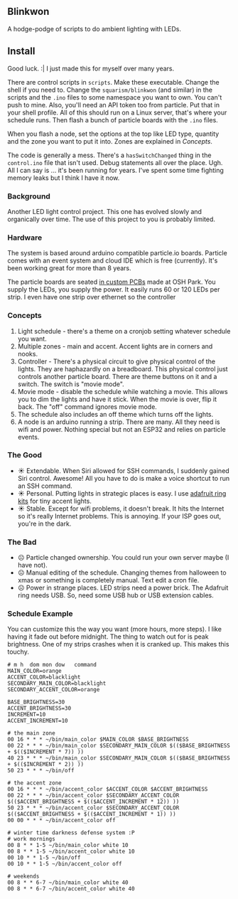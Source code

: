 ## Blinkwon

A hodge-podge of scripts to do ambient lighting with LEDs.


## Install

Good luck.  :|  I just made this for myself over many years.

There are control scripts in `scripts`.  Make these executable.  Change the shell if you need to.  Change the `squarism/blinkwon` (and similar) in the scripts and the `.ino` files to some namespace you want to own.  You can't push to mine.  Also, you'll need an API token too from particle.  Put that in your shell profile.  All of this should run on a Linux server, that's where your schedule runs.  Then flash a bunch of particle boards with the `.ino` files.

When you flash a node, set the options at the top like LED type, quantity and the zone you want to put it into.  Zones are explained in _Concepts_.

The code is generally a mess.  There's a `hasSwitchChanged` thing in the `control.ino` file that isn't used.  Debug statements all over the place.  Ugh.  All I can say is ... it's been running for years.  I've spent some time fighting memory leaks but I think I have it now.


### Background

Another LED light control project.  This one has evolved slowly and organically over time.  The use of this project to you is probably limited.


### Hardware

The system is based around arduino compatible particle.io boards.  Particle comes with an event system and cloud IDE which is free (currently).  It's been working great for more than 8 years.

The particle boards are seated [in custom PCBs](https://oshpark.com/shared_projects/AuTqyGUw) made at OSH Park.  You supply the LEDs, you supply the power.  It easily runs 60 or 120 LEDs per strip.  I even have one strip over ethernet so the controller


### Concepts

1. Light schedule - there's a theme on a cronjob setting whatever schedule you want.
2. Multiple zones - main and accent.  Accent lights are in corners and nooks.
3. Controller - There's a physical circuit to give physical control of the lights.  They are haphazardly on a breadboard.  This physical control just controls another particle board.  There are theme buttons on it and a switch.  The switch is "movie mode".
4. Movie mode - disable the schedule while watching a movie.  This allows you to dim the lights and have it stick.  When the movie is over, flip it back.  The "off" command ignores movie mode.
5. The schedule also includes an off theme which turns off the lights.
6. A node is an arduino running a strip.  There are many.  All they need is wifi and power.  Nothing special but not an ESP32 and relies on particle events.


### The Good

- ☀️ Extendable.  When Siri allowed for SSH commands, I suddenly gained Siri control.  Awesome!  All you have to do is make a voice shortcut to run an SSH command.
- ☀️ Personal.  Putting lights in strategic places is easy.  I use [adafruit ring kits](https://www.adafruit.com/product/2268) for tiny accent lights.
- ☀️ Stable.  Except for wifi problems, it doesn't break.  It hits the Internet so it's really Internet problems.  This is annoying.  If your ISP goes out, you're in the dark.


### The Bad

- ☹️ Particle changed ownership.  You could run your own server maybe (I have not).
- ☹️ Manual editing of the schedule.  Changing themes from halloween to xmas or something is completely manual.  Text edit a cron file.
- ☹️ Power in strange places.  LED strips need a power brick.  The Adafruit ring needs USB.  So, need some USB hub or USB extension cables.


### Schedule Example

You can customize this the way you want (more hours, more steps).  I like having it fade out before midnight.  The thing to watch out for is peak brightness.  One of my strips crashes when it is cranked up.  This makes this touchy.

```
# m h  dom mon dow   command
MAIN_COLOR=orange
ACCENT_COLOR=blacklight
SECONDARY_MAIN_COLOR=blacklight
SECONDARY_ACCENT_COLOR=orange

BASE_BRIGHTNESS=30
ACCENT_BRIGHTNESS=30
INCREMENT=10
ACCENT_INCREMENT=10

# the main zone
00 16 * * * ~/bin/main_color $MAIN_COLOR $BASE_BRIGHTNESS
00 22 * * * ~/bin/main_color $SECONDARY_MAIN_COLOR $(($BASE_BRIGHTNESS + $(($INCREMENT * 7)) ))
40 23 * * * ~/bin/main_color $SECONDARY_MAIN_COLOR $(($BASE_BRIGHTNESS + $(($INCREMENT * 2)) ))
50 23 * * * ~/bin/off

# the accent zone
00 16 * * * ~/bin/accent_color $ACCENT_COLOR $ACCENT_BRIGHTNESS
00 22 * * * ~/bin/accent_color $SECONDARY_ACCENT_COLOR $(($ACCENT_BRIGHTNESS + $(($ACCENT_INCREMENT * 12)) ))
50 23 * * * ~/bin/accent_color $SECONDARY_ACCENT_COLOR $(($ACCENT_BRIGHTNESS + $(($ACCENT_INCREMENT * 1)) ))
00 00 * * * ~/bin/accent_color off

# winter time darkness defense system :P
# work mornings
00 8 * * 1-5 ~/bin/main_color white 10
00 8 * * 1-5 ~/bin/accent_color white 10
00 10 * * 1-5 ~/bin/off
00 10 * * 1-5 ~/bin/accent_color off

# weekends
00 8 * * 6-7 ~/bin/main_color white 40
00 8 * * 6-7 ~/bin/accent_color white 40
```
